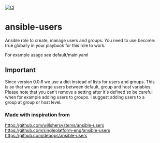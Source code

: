 [![CI](https://github.com/behid/ansible-users/workflows/CI/badge.svg?event=push)](https://github.com/behid/ansible-users/actions?query=workflow%3ACI)


# ansible-users
Ansible role to create, manage users and groups. You need to use become: true globally in your playbook
for this role to work.

For example usage see default/main.yaml

## Important 
Since version 0.0.6 we use a dict instead of lists for users and groups. This is so that we can merge users between
default, group and host variables. Please note that you can't remove a setting after it's defined so
be careful when for example adding users to groups. I suggest adding users to a group at group or host level.

### Made with inspiration from
https://github.com/willshersystems/ansible-users  
https://github.com/singleplatform-eng/ansible-users   
https://github.com/debops/ansible-users  
